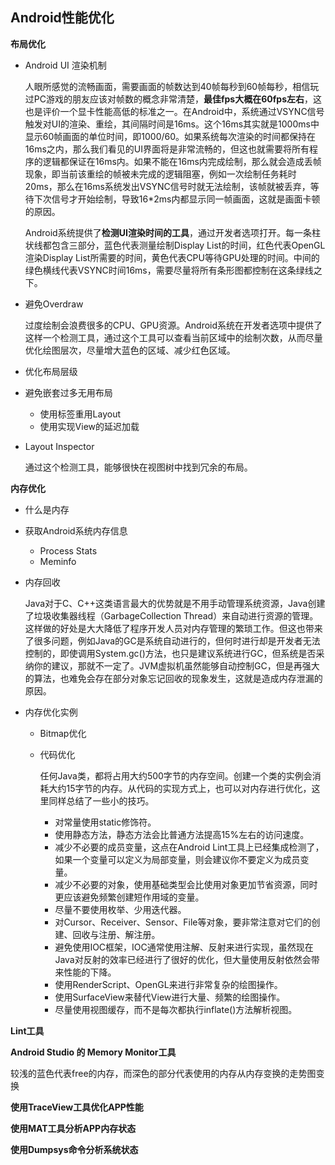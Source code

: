 ## Android性能优化



**布局优化**

+ Android UI 渲染机制

  人眼所感觉的流畅画面，需要画面的帧数达到40帧每秒到60帧每秒，相信玩过PC游戏的朋友应该对帧数的概念非常清楚，**最佳fps大概在60fps左右**，这也是评价一个显卡性能高低的标准之一。在Android中，系统通过VSYNC信号触发对UI的渲染、重绘，其间隔时间是16ms。这个16ms其实就是1000ms中显示60帧画面的单位时间，即1000/60。如果系统每次渲染的时间都保持在16ms之内，那么我们看见的UI界面将是非常流畅的，但这也就需要将所有程序的逻辑都保证在16ms内。如果不能在16ms内完成绘制，那么就会造成丢帧现象，即当前该重绘的帧被未完成的逻辑阻塞，例如一次绘制任务耗时20ms，那么在16ms系统发出VSYNC信号时就无法绘制，该帧就被丢弃，等待下次信号才开始绘制，导致16*2ms内都显示同一帧画面，这就是画面卡顿的原因。

  Android系统提供了**检测UI渲染时间的工具**，通过开发者选项打开。每一条柱状线都包含三部分，蓝色代表测量绘制Display List的时间，红色代表OpenGL渲染Display List所需要的时间，黄色代表CPU等待GPU处理的时间。中间的绿色横线代表VSYNC时间16ms，需要尽量将所有条形图都控制在这条绿线之下。

+ 避免Overdraw

  过度绘制会浪费很多的CPU、GPU资源。Android系统在开发者选项中提供了这样一个检测工具，通过这个工具可以查看当前区域中的绘制次数，从而尽量优化绘图层次，尽量增大蓝色的区域、减少红色区域。

+ 优化布局层级

+ 避免嵌套过多无用布局

  + 使用<include>标签重用Layout
  + 使用<ViewStub>实现View的延迟加载

+ Layout Inspector

  通过这个检测工具，能够很快在视图树中找到冗余的布局。



**内存优化**

+ 什么是内存

+ 获取Android系统内存信息

  + Process Stats
  + Meminfo

+ 内存回收

  Java对于C、C++这类语言最大的优势就是不用手动管理系统资源，Java创建了垃圾收集器线程（GarbageCollection Thread）来自动进行资源的管理。这样做的好处是大大降低了程序开发人员对内存管理的繁琐工作。但这也带来了很多问题，例如Java的GC是系统自动进行的，但何时进行却是开发者无法控制的，即使调用System.gc()方法，也只是建议系统进行GC，但系统是否采纳你的建议，那就不一定了。JVM虚拟机虽然能够自动控制GC，但是再强大的算法，也难免会存在部分对象忘记回收的现象发生，这就是造成内存泄漏的原因。

+ 内存优化实例

  + Bitmap优化

  + 代码优化

    任何Java类，都将占用大约500字节的内存空间。创建一个类的实例会消耗大约15字节的内存。从代码的实现方式上，也可以对内存进行优化，这里同样总结了一些小的技巧。

    + 对常量使用static修饰符。
    + 使用静态方法，静态方法会比普通方法提高15%左右的访问速度。
    + 减少不必要的成员变量，这点在Android Lint工具上已经集成检测了，如果一个变量可以定义为局部变量，则会建议你不要定义为成员变量。
    + 减少不必要的对象，使用基础类型会比使用对象更加节省资源，同时更应该避免频繁创建短作用域的变量。
    + 尽量不要使用枚举、少用迭代器。
    + 对Cursor、Receiver、Sensor、File等对象，要非常注意对它们的创建、回收与注册、解注册。
    + 避免使用IOC框架，IOC通常使用注解、反射来进行实现，虽然现在Java对反射的效率已经进行了很好的优化，但大量使用反射依然会带来性能的下降。
    + 使用RenderScript、OpenGL来进行非常复杂的绘图操作。
    + 使用SurfaceView来替代View进行大量、频繁的绘图操作。
    + 尽量使用视图缓存，而不是每次都执行inflate()方法解析视图。



**Lint工具**



**Android Studio 的 Memory Monitor工具**

较浅的蓝色代表free的内存，而深色的部分代表使用的内存从内存变换的走势图变换



**使用TraceView工具优化APP性能**



**使用MAT工具分析APP内存状态**



**使用Dumpsys命令分析系统状态**

